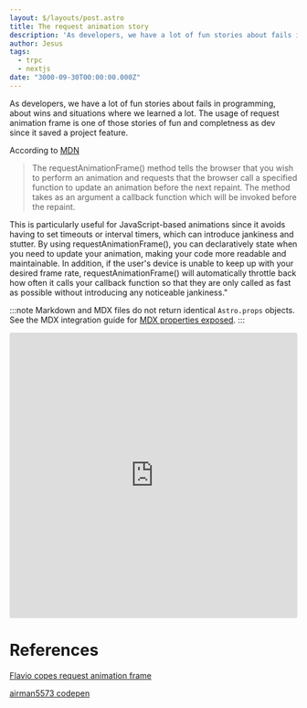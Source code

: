 ```yaml
---
layout: $/layouts/post.astro
title: The request animation story 
description: 'As developers, we have a lot of fun stories about fails in programming, about wins and about knowledge that mark our career. The request animation frame is one of those stories of fun and completness as dev'
author: Jesus
tags:
  - trpc
  - nextjs
date: "3000-09-30T00:00:00.000Z"
---
```


<!-- # title

> A blog is just like having a long conversation with people, so it should make sense that things you enjoy talking about will be closely related to your passion. -->

<!-- ## Intro

-   A promise **statement**
-   A preview of what's to come -->

As developers, we have a lot of fun stories about fails in programming, about wins and situations where we learned a lot. The usage of request animation frame is one of those stories of fun and completness as dev since it saved a project feature.

<!-- ## Overview

-   A simple definition
-   Examples
-   Transition to the next section -->


According to [MDN](https://developer.mozilla.org/en-US/docs/Web/API/window/requestAnimationFrame)

>The requestAnimationFrame() method tells the browser that you wish to perform an animation and requests that the browser call a specified function to update an animation before the next repaint. The method takes as an argument a callback function which will be invoked before the repaint.



This is particularly useful for JavaScript-based animations since it avoids having to set timeouts or interval timers, which can introduce jankiness and stutter. By using requestAnimationFrame(), you can declaratively state when you need to update your animation, making your code more readable and maintainable. In addition, if the user's device is unable to keep up with your desired frame rate, requestAnimationFrame() will automatically throttle back how often it calls your callback function so that they are only called as fast as possible without introducing any noticeable jankiness."

:::note
Markdown and MDX files do not return identical `Astro.props` objects. See the MDX integration guide for [MDX properties exposed](/en/guides/integrations-guide/mdx/#exported-properties).
:::

<iframe src="https://codesandbox.io/embed/request-animation-frame-counter-1c6lnb?fontsize=14&hidenavigation=1&theme=dark"
     style="width:100%; height:500px; border:0; border-radius: 4px; overflow:hidden;"
     title="request animation frame counter"
     allow="accelerometer; ambient-light-sensor; camera; encrypted-media; geolocation; gyroscope; hid; microphone; midi; payment; usb; vr; xr-spatial-tracking"
     sandbox="allow-forms allow-modals allow-popups allow-presentation allow-same-origin allow-scripts"
   ></iframe>

<!-- ## Steps

-   Detail of each the steps -->

<!-- # Conclusion

-   Reminder of how helpful the guide is
-   Reiterate how important your topic is
-   Call-to-action -->



# References


[Flavio copes request animation frame](https://flaviocopes.com/requestanimationframe/)

[airman5573 codepen](https://codepen.io/YOONBYEONGIN/pen/RwxrEPN#fromHistory)

<!-- # Checklist -->

<!-- Inspiration ⛅

-   Read articles and watch videos that inspire me
-   Brainstorm the topics that I want to write about in bullet points
-   Reorder those bullet points to create a line of thought

Draft ✏️

-   Expand those bullet points into sentences/text
-   Go over the document

Ready to Publish 🌐

-   Draft 5 titles and pick one
-   Revise the complete text for typos
-   Preview the text
-   Publish or schedule the post
-   Promote on social media -->
